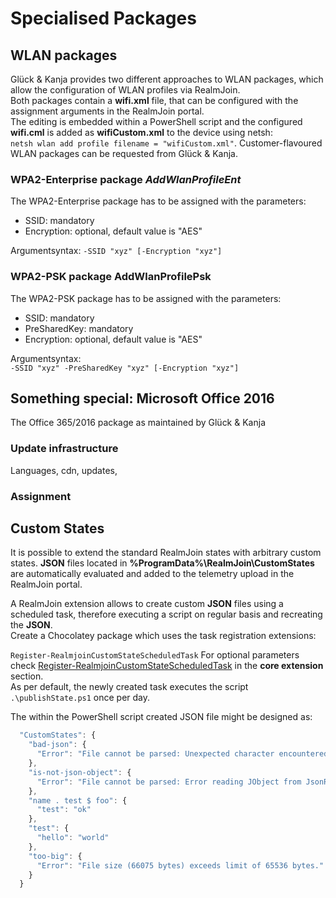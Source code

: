 # Specialised Packages

## WLAN packages

Glück & Kanja provides two different approaches to WLAN packages, which allow the configuration of WLAN profiles via RealmJoin.  
Both packages contain a **wifi.xml** file, that can be configured with the assignment arguments in the RealmJoin portal.  
The editing is embedded within a PowerShell script and the configured **wifi.cml** is added as **wifiCustom.xml** to the device using netsh:  
`netsh wlan add profile filename = "wifiCustom.xml"`. Customer-flavoured WLAN packages can be requested from Glück & Kanja.

### WPA2-Enterprise package _AddWlanProfileEnt_

The WPA2-Enterprise package has to be assigned with the parameters:

* SSID: mandatory  
* Encryption: optional, default value is "AES"

Argumentsyntax: `-SSID "xyz" [-Encryption "xyz"]`

### WPA2-PSK package AddWlanProfilePsk

The WPA2-PSK package has to be assigned with the parameters:

* SSID: mandatory  
* PreSharedKey: mandatory
* Encryption: optional, default value is "AES"

Argumentsyntax:  
`-SSID "xyz" -PreSharedKey "xyz" [-Encryption "xyz"]`

## Something special: Microsoft Office 2016

The Office 365/2016 package as maintained by Glück & Kanja

### Update infrastructure

Languages, cdn, updates,

### Assignment

## Custom States

It is possible to extend the standard RealmJoin states with arbitrary custom states. **JSON** files located in **%ProgramData%\RealmJoin\CustomStates** are automatically evaluated and added to the telemetry upload in the RealmJoin portal.

A RealmJoin extension allows to create custom **JSON** files using a scheduled task, therefore executing a script on regular basis and recreating the **JSON**.  
Create a Chocolatey package which uses the task registration extensions:

`Register-RealmjoinCustomStateScheduledTask` For optional parameters check [Register-RealmjoinCustomStateScheduledTask](http://docs.realmjoin.com/core-extension.html#a-name-regcstask-a-register-realmjoincustomstatescheduledtask) in the **core extension** section.  
As per default, the newly created task executes the script `.\publishState.ps1` once per day.

The within the PowerShell script created JSON file might be designed as:

```javascript
  "CustomStates": {
    "bad-json": {
      "Error": "File cannot be parsed: Unexpected character encountered while parsing value: a. Path '', line 0, position 0."
    },
    "is-not-json-object": {
      "Error": "File cannot be parsed: Error reading JObject from JsonReader. Current JsonReader item is not an object: StartArray. Path '', line 1, position 1."
    },
    "name . test $ foo": {
      "test": "ok"
    },
    "test": {
      "hello": "world"
    },
    "too-big": {
      "Error": "File size (66075 bytes) exceeds limit of 65536 bytes."
    }
  }
```

